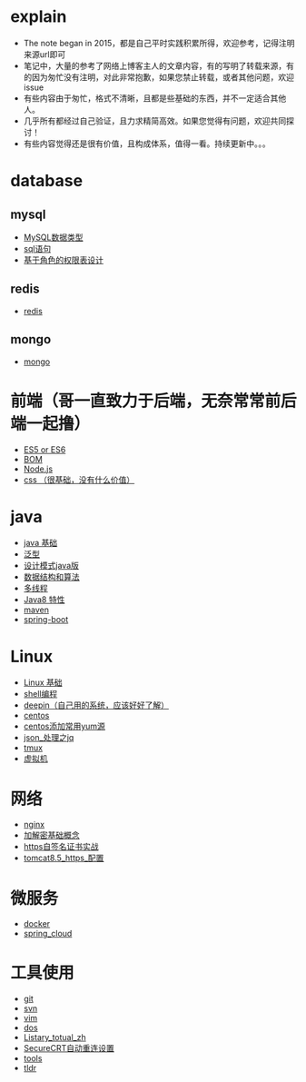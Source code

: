 # explain
- The note began in 2015，都是自己平时实践积累所得，欢迎参考，记得注明来源url即可  
- 笔记中，大量的参考了网络上博客主人的文章内容，有的写明了转载来源，有的因为匆忙没有注明，对此非常抱歉，如果您禁止转载，或者其他问题，欢迎issue
- 有些内容由于匆忙，格式不清晰，且都是些基础的东西，并不一定适合其他人。
- 几乎所有都经过自己验证，且力求精简高效。如果您觉得有问题，欢迎共同探讨！
- 有些内容觉得还是很有价值，且构成体系，值得一看。持续更新中。。。


# database

## mysql
* [MySQL数据类型](./database/MySQL数据类型.md)
* [sql语句](/home/pmz/me/note/database/sql.md)
* [基于角色的权限表设计](/home/pmz/me/note/database/rbac.sql)

## redis
* [redis](/home/pmz/me/note/database/redis.md)

## mongo
* [mongo](/home/pmz/me/note/database/mongo.md)

# 前端（哥一直致力于后端，无奈常常前后端一起撸）
* [ES5 or ES6](/home/pmz/me/note/frontend/ES.md)
* [BOM](/home/pmz/me/note/frontend/BOM.md)
* [Node.js](/home/pmz/me/note/frontend/Node.js.md)
* [css （很基础，没有什么价值）](/home/pmz/me/note/frontend/css.md)

# java
* [java 基础](/home/pmz/me/note/java/java.md)
* [泛型](/home/pmz/me/note/java/java泛型.md)
* [设计模式java版](/home/pmz/me/note/java/Java设计模式.md)
* [数据结构和算法](/home/pmz/me/note/other/数据结构和算法.md)
* [多线程](/home/pmz/me/note/java/Java多线程.md)
* [Java8 特性](/home/pmz/me/note/java/java8.md)
* [maven](/home/pmz/me/note/java/maven.md)
* [spring-boot](/home/pmz/me/note/java/spring-learn.md)

# Linux
* [Linux 基础](/home/pmz/me/note/linux/linux.md)
* [shell编程](/home/pmz/me/note/linux/shell.md)
* [deepin（自己用的系统，应该好好了解）](/home/pmz/me/note/linux/deepin.md)
* [centos](/home/pmz/me/note/linux/centos.md)
* [centos添加常用yum源](/home/pmz/me/note/linux/centos添加常用yum源.md)
* [json_处理之jq](/home/pmz/me/note/linux/json_处理之jq.md)
* [tmux](/home/pmz/me/note/linux/tmux.md)
* [虚拟机](/home/pmz/me/note/linux/虚拟机.md)

# 网络
* [nginx](/home/pmz/me/note/network/nginx.md)
* [加解密基础概念](/home/pmz/me/note/network/加解密概念.md)
* [https自签名证书实战](/home/pmz/me/note/network/https自签名证书实战.md)
* [tomcat8.5_https_配置](/home/pmz/me/note/network/tomcat8.5_https_配置.md)

# 微服务
* [docker](/home/pmz/me/note/SOA/docker.md)
* [spring_cloud](/home/pmz/me/note/SOA/spring_cloud.md)

# 工具使用
* [git](/home/pmz/me/note/tool/Git.md)
* [svn](/home/pmz/me/note/tool/svn.md)
* [vim](/home/pmz/me/note/tool/vim.md)
* [dos](/home/pmz/me/note/tool/dos.md)
* [Listary_totual_zh](/home/pmz/me/note/tool/Listary_totual_zh.md)
* [SecureCRT自动重连设置](/home/pmz/me/note/tool/SecureCRT自动重连设置.md)
* [tools](/home/pmz/me/note/tool/tools.md)
* [tldr](/home/pmz/me/note/tool/tldr.md)




